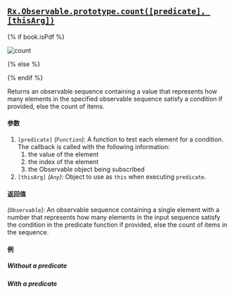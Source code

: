 ## [`Rx.Observable.prototype.count([predicate], [thisArg])`](https://github.com/Reactive-Extensions/RxJS/blob/master/src/core/linq/observable/count.js)

{% if book.isPdf %}

![count](http://reactivex.io/documentation/operators/images/Count.png)

{% else %}

<rx-marbles key="count"></rx-marbles>

{% endif %}

Returns an observable sequence containing a value that represents how many elements in the specified observable sequence satisfy a condition if provided, else the count of items.

#### 参数
1. `[predicate]` *(`Function`)*: A function to test each element for a condition.  The callback is called with the following information:
    1. the value of the element
    2. the index of the element
    3. the Observable object being subscribed
2. `[thisArg]` *(`Any`)*: Object to use as `this` when executing `predicate`.

#### 返回值
*(`Observable`)*: An observable sequence containing a single element with a number that represents how many elements in the input sequence satisfy the condition in the predicate function if provided, else the count of items in the sequence.

#### 例

##### Without a predicate

[](http://jsbin.com/xubalo/1/embed?js,console)

##### With a predicate

[](http://jsbin.com/vedid/1/embed?js,console)